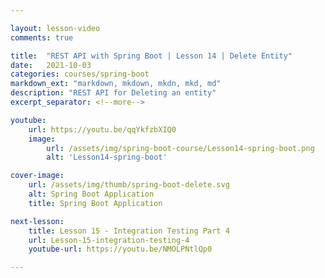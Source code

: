```yaml
---

layout: lesson-video
comments: true

title:  "REST API with Spring Boot | Lesson 14 | Delete Entity"
date:   2021-10-03
categories: courses/spring-boot
markdown_ext: "markdown, mkdown, mkdn, mkd, md"
description: "REST API for Deleting an entity"
excerpt_separator: <!--more-->

youtube:
    url: https://youtu.be/qqYkfzbXIQ0
    image:
        url: /assets/img/spring-boot-course/Lesson14-spring-boot.png
        alt: 'Lesson14-spring-boot'

cover-image: 
    url: /assets/img/thumb/spring-boot-delete.svg
    alt: Spring Boot Application
    title: Spring Boot Application

next-lesson:
    title: Lesson 15 - Integration Testing Part 4
    url: Lesson-15-integration-testing-4
    youtube-url: https://youtu.be/NMOLPNtlQp0

---
```


<span id="ezoic-pub-video-placeholder-14"></span>